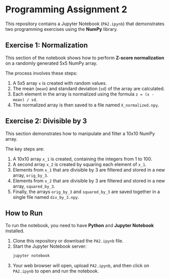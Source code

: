 # Programming Assignment 2

This repository contains a Jupyter Notebook (`PA2.ipynb`) that demonstrates two programming exercises using the **NumPy** library.

## Exercise 1: Normalization

This section of the notebook shows how to perform **Z-score normalization** on a randomly generated 5x5 NumPy array.

The process involves these steps:
1.  A 5x5 array `x` is created with random values.
2.  The mean (`mean`) and standard deviation (`sd`) of the array are calculated.
3.  Each element in the array is normalized using the formula `z = (x - mean) / sd`.
4.  The normalized array is then saved to a file named `X_normalized.npy`.

## Exercise 2: Divisible by 3

This section demonstrates how to manipulate and filter a 10x10 NumPy array.

The key steps are:
1.  A 10x10 array `x_1` is created, containing the integers from 1 to 100.
2.  A second array `x_2` is created by squaring each element of `x_1`.
3.  Elements from `x_1` that are divisible by 3 are filtered and stored in a new array, `orig_by_3`.
4.  Elements from `x_2` that are divisible by 3 are filtered and stored in a new array, `squared_by_3`.
5.  Finally, the arrays `orig_by_3` and `squared_by_3` are saved together in a single file named `div_by_3.npy`.

## How to Run

To run the notebook, you need to have **Python** and **Jupyter Notebook** installed.

1.  Clone this repository or download the `PA2.ipynb` file.
2.  Start the Jupyter Notebook server:
    ```bash
    jupyter notebook
    ```
3.  Your web browser will open, upload `PA2.ipynb`, and then click on `PA2.ipynb` to open and run the notebook.

